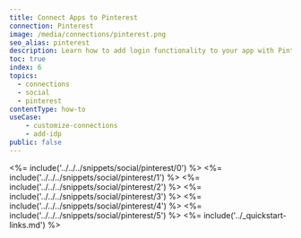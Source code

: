 ```yaml
---
title: Connect Apps to Pinterest
connection: Pinterest
image: /media/connections/pinterest.png
seo_alias: pinterest
description: Learn how to add login functionality to your app with Pinterest. You will need to obtain a Client ID and Client Secret for Pinterest.
toc: true
index: 6
topics:
  - connections
  - social
  - pinterest
contentType: how-to
useCase:
    - customize-connections
    - add-idp
public: false
---
```

<%= include('../../../snippets/social/pinterest/0') %> 
<%= include('../../../snippets/social/pinterest/1') %> 
<%= include('../../../snippets/social/pinterest/2') %> 
<%= include('../../../snippets/social/pinterest/3') %> 
<%= include('../../../snippets/social/pinterest/4') %> 
<%= include('../../../snippets/social/pinterest/5') %> 
<%= include('../_quickstart-links.md') %>
